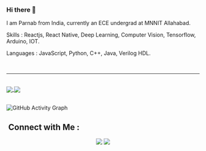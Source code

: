 ### Hi there 👋

I am Parnab from India, currently an ECE undergrad  at MNNIT Allahabad. 

Skills : Reactjs, React Native, Deep Learning, Computer Vision, Tensorflow, Arduino, IOT.

Languages : JavaScript, Python, C++, Java, Verilog HDL.

<br>
<hr>
<br>
<a href="https://github-readme-stats.vercel.app/api?username=parnabghosh1004&show_icons=true&theme=cobalt">
  <img align="center" src="https://github-readme-stats.vercel.app/api?username=parnabghosh1004&show_icons=true&theme=radical&custom_title=My GitHub Stats" />
</a>
<a href="https://github-readme-stats.vercel.app/api/top-langs/?username=parnabghosh1004&layout=compact&langs_count=8">
  <img align="center" src="https://github-readme-stats.vercel.app/api/top-langs/?username=parnabghosh1004&layout=compact&langs_count=10&theme=radical" />
</a>
<br> 
<br>

![GitHub Activity Graph](https://activity-graph.herokuapp.com/graph?username=parnabghosh1004) 

## &nbsp;Connect with Me :

<p align="center">
<a href="https://www.linkedin.com/in/parnab-ghosh-57326118b/"><img src="https://img.shields.io/badge/-Parnab%20Ghosh%20-0077B5?style=flat&logo=Linkedin&logoColor=white"/></a>
<a href="mailto:parnab0410@gmail.com"><img src="https://img.shields.io/badge/-parnab0410@gmail.com-D14836?style=flat&logo=Gmail&logoColor=white"/></a>
</p>
